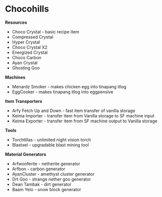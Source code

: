 
# Chocohills

**Resources**
  * Choco Crystal - basic recipe item
  * Compressed Crystal
  * Hyper Crystal
  * Choco Crystal X2
  * Energized Crystal
  * Choco Carbon
  * Ayan Crystal
  * Ghosting Goo
  
**Machines**
  * Menardz Smoker - makes chicken egg into tinapang itlog
  * EggCooker - makes tinapang itlog into eggpensive

**Item Transporters**
  * Arfy Fetch Up and Down - fast item transfer of vanilla storage
  * Keima Importer - transfer item from  Vanilla storage to SF machine input
  * Keima Exporter - transfer item from SF machine output to Vanilla storage

**Tools**
  * Torchtillas - unlimited night vision torch 
  * Blastxel - upgradable blast mining tool

**Material Generators**
  * Arfwooferite - netherite generator
  * Arfbon - carbon generator
  * AyanCluster - amethyst cluster generator
  * Drt Goo - strange nether goo generator
  * Dean Tambak - dirt generator
  * Baam Yelo - snow block generator
